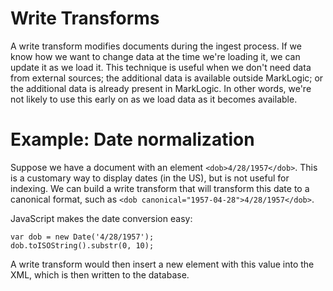 # Write Transforms

A write transform modifies documents during the ingest process. If we know how we want to change data at the time we're loading it, we can update it as we load it. This technique is useful when we don't need data from external sources; the additional data is available outside MarkLogic; or the additional data is already present in MarkLogic. In other words, we're not likely to use this early on as we load data as it becomes available. 

# Example: Date normalization

Suppose we have a document with an element `<dob>4/28/1957</dob>`. This is a customary way to display dates (in the US), but is not useful for indexing. We can build a write transform that will transform this date to a canonical format, such as `<dob canonical="1957-04-28">4/28/1957</dob>`. 

JavaScript makes the date conversion easy: 

    var dob = new Date('4/28/1957');
    dob.toISOString().substr(0, 10);

A write transform would then insert a new element with this value into the XML, which is then written to the database. 
